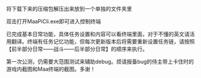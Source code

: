 <!-- markdownlint-disable MD033 MD041 -->
将下载下来的压缩包解压出来放到一个单独的文件夹里

双击打开MaaPiCli.exe即可进入控制终端

已完成基本日常功能，具体任务设置和内容可以看终端里面，对于不懂的英文请活用翻译。终端有任务记忆功能，但每次更新版本后将需要重新设置任务链，请按照【前半部分日常——战斗——后半部分日常】的顺序来执行。

第一次公测，仍需要大范围测试来辅助debug。烦请报备bug的侍主带上卡住时的游戏内截图和Maa终端的截图。多谢！


